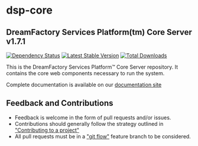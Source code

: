 # dsp-core

## DreamFactory Services Platform(tm) Core Server v1.7.1
[![Dependency Status](https://www.versioneye.com/php/dreamfactory:dsp-core/badge.png)](https://www.versioneye.com/php/dreamfactory:dsp-core)
[![Latest Stable Version](https://poser.pugx.org/dreamfactory/dsp-core/version.png)](https://packagist.org/packages/dreamfactory/dsp-core)
[![Total Downloads](https://poser.pugx.org/dreamfactory/dsp-core/d/total.png)](https://packagist.org/packages/dreamfactory/dsp-core)

This is the DreamFactory Services Platform&trade; Core Server repository. It contains the core web components necessary to run the system.

Complete documentation is available on our [documentation site](https://github.com/dreamfactorysoftware/dsp-core/wiki)

## Feedback and Contributions

* Feedback is welcome in the form of pull requests and/or issues.
* Contributions should generally follow the strategy outlined in ["Contributing
  to a project"](https://help.github.com/articles/fork-a-repo#contributing-to-a-project)
* All pull requests must be in a ["git flow"](https://github.com/nvie/gitflow) feature branch to be considered.
